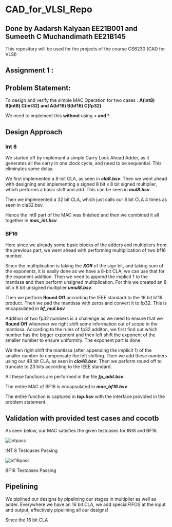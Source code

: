 # CAD_for_VLSI_Repo
## Done by Aadarsh Kalyaan EE21B001 and Sumeeth C Muchandimath EE21B145
This repository will be used for the projects of the course CS6230 (CAD for VLSI)

## Assignment 1 :
## Problem Statement:
To design and verify the simple MAC Operation for two cases : **A(int8) B(int8) C(int32) and A(bf16) B(bf16) C(fp32)**

We need to implement this **without** using **+ and \***.

## Design Approach
### Int 8
We started off by implement a simple Carry Look Ahead Adder, as it generates all the carry in one clock cycle, and need to be sequential. This eliminates some delay.

We first implemented a 8-bit CLA, as seen in ***cla8.bsv***. Then we went ahead with designing and implementing a signed 8 bit x 8 bit signed multiplier, which performs a basic shift and add. This can be seen in ***mul8.bsv***.

Then we implemented a 32 bit CLA, which just calls our 8 bit CLA 4 times as seen in cla32.bsv.

Hence the int8 part of the MAC was finished and then we combined it all together in ***mac_int.bsv***. 

### BF16
Here since we already some basic blocks of the adders and multipliers from the previous part, we went ahead with performing multiplication of two bf16 number.

Since the multiplication is taking the ***XOR*** of the sign bit, and taking sum of the exponents, it is easily done as we have a 8-bit CLA, we can use that for the exponent addition. Then we need to append the implicit 1 to the mantissa and then perform unsigned multiplication. For this we created an 8 bit x 8 bit unsigned multiplier ***umul8.bsv***. 

Then we perform **Round Off** according the IEEE standard to the 16 bit bf16 product. Then we pad the mantissa with zeros and convert it to fp32. This is encapsulated in ***bf_mul.bsv***

Addition of two fp32 numbers is a challenge as we need to ensure that we **Round Off** whenever we right shift some information out of scope in the mantissa. According to the rules of fp32 additon, we first find out which number has the bigger exponent and then left shift the exponent of the smaller number to ensure uniformity. The exponent part is done.

We then right shift the mantissa (after appending the implicit 1) of the smaller number to compensate the left shifting. Then we add these numbers using our 48 bit CLA, as seen in ***cla48.bsv***. Then we perform round off to truncate to 23 bits according to the IEEE standard.

All these functions are performed in the file ***fp_add.bsv***.

The entire MAC of BF16 is encapsulated in ***mac_bf16.bsv***

The entire function is captured in ***top.bsv*** with the interface provided in the problem statement.

## Validation with provided test cases and cocotb

As seen below, our MAC satisfies the given testcases for INt8 and BF16.

![intpass](https://github.com/user-attachments/assets/0f2e77dc-5ba6-4036-ba32-1c0572855e04)

INT 8 Testcases Passing

![bf16pass](https://github.com/user-attachments/assets/9fc6200f-f62a-4a62-a44b-054114672ec4)

BF16 Testcases Passing

## Pipelining

We piplined our designs by pipelining our stages in multiplier as well as adder. Everywhere we have an 16 bit CLA, we add specialFIFOS at the input and output, effectively pipelining all our designs!

Since the 16 bit CLA 



